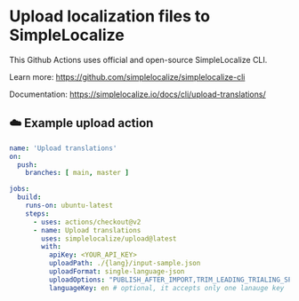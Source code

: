 # Upload localization files to SimpleLocalize

This Github Actions uses official and open-source SimpleLocalize CLI.

Learn more: https://github.com/simplelocalize/simplelocalize-cli

Documentation: https://simplelocalize.io/docs/cli/upload-translations/

## ☁️ Example upload action

```yml
name: 'Upload translations'
on:
  push:
    branches: [ main, master ]

jobs:
  build:
    runs-on: ubuntu-latest
    steps:
      - uses: actions/checkout@v2
      - name: Upload translations
        uses: simplelocalize/upload@latest
        with:
          apiKey: <YOUR_API_KEY>
          uploadPath: ./{lang}/input-sample.json
          uploadFormat: single-language-json
          uploadOptions: "PUBLISH_AFTER_IMPORT,TRIM_LEADING_TRIALING_SPACES" # optional
          languageKey: en # optional, it accepts only one lanauge key
```
